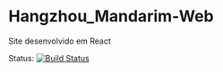 # Hangzhou_Mandarim-Web
Site desenvolvido em React

Status: [![Build Status](https://travis-ci.com/lucasdlg5/Hangzhou_Viagens-Web.svg?branch=master)](https://travis-ci.com/lucasdlg5/Hangzhou_Viagens-Web)
